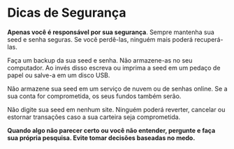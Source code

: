# Dicas de Segurança

**Apenas você é responsável por sua segurança**. Sempre mantenha sua seed e senha seguras. Se você perdê-las, ninguém mais poderá recuperá-las.

Faça um backup da sua seed e senha. Não armazene-as no seu computador. Ao invés disso escreva ou imprima a seed em um pedaço de papel ou salve-a em um disco USB.

Não armazene sua seed em um serviço de nuvem ou de senhas online. Se a sua conta for comprometida, os seus fundos também serão.

Não digite sua seed em nenhum site. Ninguém poderá reverter, cancelar ou estornar transações caso a sua carteira seja comprometida.

**Quando algo não parecer certo ou você não entender, pergunte e faça sua própria pesquisa. Evite tomar decisões baseadas no medo.**
